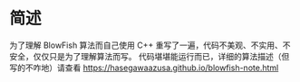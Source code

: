 # 简述
为了理解 BlowFish 算法而自己使用 C++ 重写了一遍，代码不美观、不实用、不安全，仅仅只是为了理解算法而写。
代码堪堪能运行而已，详细的算法描述（但写的不咋地）请查看 https://hasegawaazusa.github.io/blowfish-note.html
